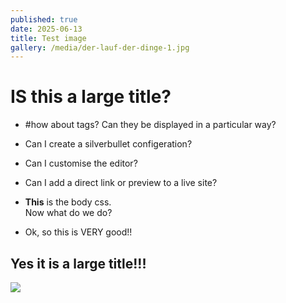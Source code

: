 ```yaml
---
published: true
date: 2025-06-13
title: Test image
gallery: /media/der-lauf-der-dinge-1.jpg
---
```

# IS this a large title?

*   #how about tags? Can they be displayed in a particular way?
    
*   Can I create a silverbullet configeration?
    
*   Can I customise the editor?
    
*   Can I add a direct link or preview to a live site?
    
*   **This** is the body css.  
    Now what do we do?
    
*   Ok, so this is VERY good!!
    

## Yes it is a large title!!!

![](/media/der-lauf-der-dinge-1.jpg)